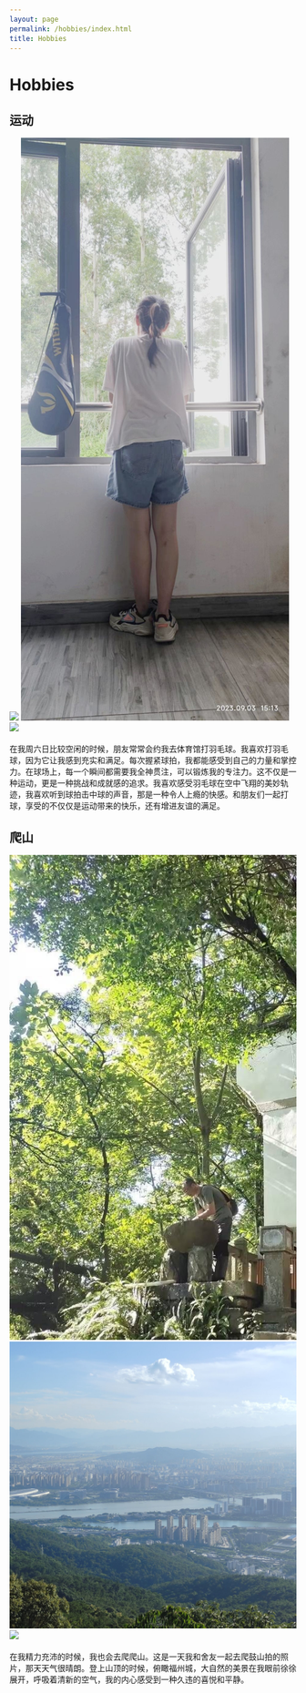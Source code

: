 ```yaml
---
layout: page
permalink: /hobbies/index.html
title: Hobbies
---
```


# Hobbies

## 运动

<div class="third">
<img src="/images/prelection1.JPG">
<img src="/images/yumao.JPG">
<img src="/images/speech3.JPG">
</div>
<br>在我周六日比较空闲的时候，朋友常常会约我去体育馆打羽毛球。我喜欢打羽毛球，因为它让我感到充实和满足。每次握紧球拍，我都能感受到自己的力量和掌控力。在球场上，每一个瞬间都需要我全神贯注，可以锻炼我的专注力。这不仅是一种运动，更是一种挑战和成就感的追求。我喜欢感受羽毛球在空中飞翔的美妙轨迹，我喜欢听到球拍击中球的声音，那是一种令人上瘾的快感。和朋友们一起打球，享受的不仅仅是运动带来的快乐，还有增进友谊的满足。





## 爬山


<div class="third">
<img src="/images/climb1.JPG">
<img src="/images/climb2.JPG">
<img src="/images/surfing1.JPG">
</div>
<br>在我精力充沛的时候，我也会去爬爬山。这是一天我和舍友一起去爬鼓山拍的照片，那天天气很晴朗。登上山顶的时候，俯瞰福州城，大自然的美景在我眼前徐徐展开，呼吸着清新的空气，我的内心感受到一种久违的喜悦和平静。






